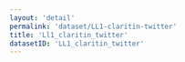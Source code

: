 ```yaml
---
layout: 'detail'
permalink: 'dataset/LL1-claritin-twitter'
title: 'Ll1_claritin_twitter'
datasetID: 'LL1_claritin_twitter'
---
```

